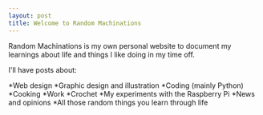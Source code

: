 ```yaml
---
layout: post
title: Welcome to Random Machinations
---
```


Random Machinations is my own personal website to document my learnings about life and things I like doing in my time off. 

I'll have posts about:

*Web design
*Graphic design and illustration
*Coding (mainly Python)
*Cooking
*Work
*Crochet
*My experiments with the Raspberry Pi
*News and opinions
*All those random things you learn through life


